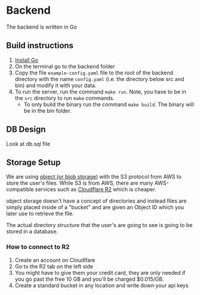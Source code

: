 # Backend
The backend is written in Go

## Build instructions
1) [Install Go](https://go.dev/doc/install)
2) On the terminal go to the backend folder
3) Copy the file `example-config.yaml` file to the root of the backend directory with the name `config.yaml` (i.e. the directory below src and bin) and modify it with your data.
4) To run the server, run the command `make run`. Note, you have to be in the `src` directory to run `make` commands.
    * To only build the binary run the command `make build`. The binary will be in the bin folder.

## DB Design
Look at db.sql file

## Storage Setup
We are using [object (or blob storage)](https://en.wikipedia.org/wiki/Object_storage) with the S3 protocol from AWS to store the user's files. While S3 is from AWS, there are many AWS-compatible services such as [Cloudflare R2](https://www.cloudflare.com/developer-platform/products/r2/) which is cheaper.

object storage doesn't have a concept of directories and instead files are simply placed inside of a "bucket" and are given an Object ID which you later use to retrieve the file.

The actual directory structure that the user's are going to see is going to be stored in a database.

### How to connect to R2
1) Create an account on Cloudlfare
2) Go to the R2 tab on the left side
3) You might have to give them your credit card, they are only needed if you go past the free 10 GB and you'll be charged $0.015/GB.
4) Create a standard bucket in any location and write down your api keys
